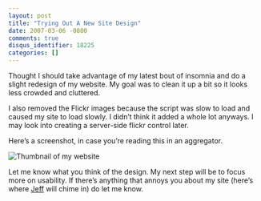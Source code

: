 ```yaml
---
layout: post
title: "Trying Out A New Site Design"
date: 2007-03-06 -0800
comments: true
disqus_identifier: 18225
categories: []
---
```

Thought I should take advantage of my latest bout of insomnia and do a
slight redesign of my website. My goal was to clean it up a bit so it
looks less crowded and cluttered.

I also removed the Flickr images because the script was slow to load and
caused my site to load slowly. I didn’t think it added a whole lot
anyways. I may look into creating a server-side flickr control later.

Here’s a screenshot, in case you’re reading this in an aggregator.

![Thumbnail of my
website](http://haacked.com/images/haacked_com/WindowsLiveWriter/TryingOutANewSiteDesign_237A/new-design%5B4%5D.png)

Let me know what you think of the design. My next step will be to focus
more on usability. If there’s anything that annoys you about my site
(here’s where [Jeff](http://codinghorror.com/blog/ "CodingHorror") will
chime in) do let me know.

